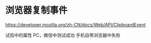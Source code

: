 # 浏览器复制事件
https://developer.mozilla.org/zh-CN/docs/Web/API/ClipboardEvent

试验中的属性   PC，微信中测试成功   手机自带浏览器中失败

